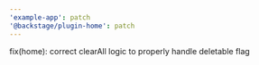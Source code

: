 ```yaml
---
'example-app': patch
'@backstage/plugin-home': patch
---
```


fix(home): correct clearAll logic to properly handle deletable flag
